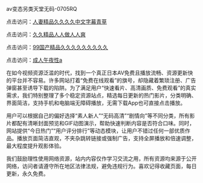 av变态另类天堂无码-0705RQ

点击访问：<a href="https://cfad.pages.dev/">人妻精品久久久久中文字幕青草</a>

点击访问：<a href="https://gfd-5xg.pages.dev/">久久精品人人做人人爽</a>

点击访问：<a href="https://fdhf-454.pages.dev/">99国产精品久久久久久久久久久</a>

点击访问：<a href="https://bered.pages.dev/">成人午夜性a</a>

在如今视频资源泛滥的时代，找到一个真正日本AV免费且播放流畅、资源更新快的平台并不容易。许多网站打着“免费在线观看”的旗号，却隐藏着繁琐注册、广告弹窗甚至诱导下载的陷阱。为了满足用户“快速看片、高清画质、免费观看”的真实需求，我们特别整理了多个稳定资源站点，精选每日更新的热门影片，分类明确、界面简洁，支持手机和电脑端无障碍播放，无需下载App也可直接点击播放。

用户可以根据自己的偏好选择“素人新人”“无码高清”“剧情向”等不同分类，所有影片都配有清晰封面预览和GIF动图演示，帮助快速判断内容是否符合口味。同时，网站提供“今日热门”“用户评分排行”等动态模块，让用户不错过任何一部优质作品。播放页面简洁直观，不夹杂跳转链接或强制广告，支持全屏播放和倍速调整，最大程度提升观影体验。

我们鼓励理性使用网络资源，站内内容仅作学习交流之用，所有资源均来源于公开网络，访问者请遵守所在地区法律法规，避免违规行为。喜欢记得收藏页面，每日更新，永久免费。

<span style="display:none;">[Canonical link](https://github.com/W20250705/W20250705 ）</span>
